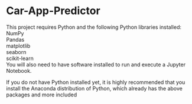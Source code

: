 # Car-App-Predictor
This project requires Python and the following Python libraries installed:<br />
NumPy <br />
Pandas <br />
matplotlib <br />
seaborn <br />
scikit-learn <br />
You will also need to have software installed to run and execute a Jupyter Notebook.

If you do not have Python installed yet, it is highly recommended that you install the Anaconda distribution of Python, which already has the above packages and more included

